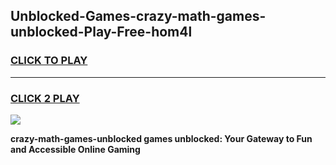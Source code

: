 
## Unblocked-Games-crazy-math-games-unblocked-Play-Free-hom4l
<h3>
<a href="https://premium76.site?title=crazy-math-games-unblocked&ref=18A1">CLICK TO PLAY</a></h3>
<hr>

<h3>
<a href="https://premium76.site?title=crazy-math-games-unblocked&ref=18A1">CLICK 2 PLAY</a>
  
</h3>

<a href="https://premium76.site?title=crazy-math-games-unblocked&ref=18A1"><img src="https://clearcache.store/games.png"></a>


**crazy-math-games-unblocked games unblocked: Your Gateway to Fun and Accessible Online Gaming**
